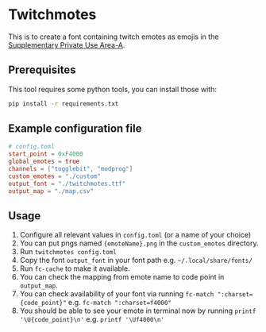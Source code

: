 # Twitchmotes
This is to create a font containing twitch emotes as emojis in the [Supplementary Private Use Area-A](https://en.wikipedia.org/wiki/Private_Use_Areas#PUA-A).

## Prerequisites
This tool requires some python tools, you can install those with:
```sh
pip install -r requirements.txt
```

## Example configuration file
```toml
# config.toml
start_point = 0xF4000
global_emotes = true
channels = ["togglebit", "modprog"]
custom_emotes = "./custom"
output_font = "./twitchmotes.ttf"
output_map = "./map.csv"
```

## Usage
1. Configure all relevant values in `config.toml` (or a name of your choice)
2. You can put pngs named `{emoteName}.png` in the `custom_emotes` directory.
3. Run `twitchmotes config.toml`
4. Copy the font `output_font` in your font path e.g. `~/.local/share/fonts/`
5. Run `fc-cache` to make it available.
6. You can check the mapping from emote name to code point in `output_map`.
7. You can check availability of your font via running `fc-match ":charset={code_point}"` e.g. `fc-match ":charset=f4000"`
8. You should be able to see your emote in terminal now by running `printf '\U{code_point}\n'` e.g. `printf '\Uf4000\n'`

